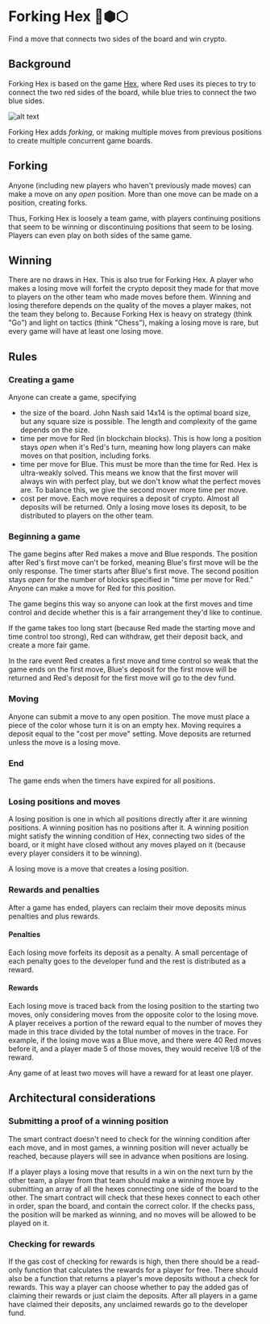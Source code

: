 # Forking Hex 🔱⬢⬡
Find a move that connects two sides of the board and win crypto.

## Background
Forking Hex is based on the game [Hex](https://en.wikipedia.org/wiki/Hex_(board_game)), where Red uses its pieces to try to connect the two red sides of the board, while blue tries to connect the two blue sides.

![alt text](https://upload.wikimedia.org/wikipedia/commons/e/e9/Hex_board_11x11.svg)

Forking Hex adds *forking*, or making multiple moves from previous positions to create multiple concurrent game boards.

## Forking
Anyone (including new players who haven't previously made moves) can make a move on any *open* position. More than one move can be made on a position, creating forks.

Thus, Forking Hex is loosely a team game, with players continuing positions that seem to be winning or discontinuing positions that seem to be losing. Players can even play on both sides of the same game.

## Winning
There are no draws in Hex. This is also true for Forking Hex. A player who makes a losing move will forfeit the crypto deposit they made for that move to players on the other team who made moves before them. Winning and losing therefore depends on the quality of the moves a player makes, not the team they belong to. Because Forking Hex is heavy on strategy (think "Go") and light on tactics (think "Chess"), making a losing move is rare, but every game will have at least one losing move.

## Rules
### Creating a game
Anyone can create a game, specifying

* the size of the board. John Nash said 14x14 is the optimal board size, but any square size is possible. The length and complexity of the game depends on the size.
* time per move for Red (in blockchain blocks). This is how long a position stays *open* when it's Red's turn, meaning how long players can make moves on that position, including forks.
* time per move for Blue. This must be more than the time for Red. Hex is ultra-weakly solved. This means we know that the first mover will always win with perfect play, but we don't know what the perfect moves are. To balance this, we give the second mover more time per move.
* cost per move. Each move requires a deposit of crypto. Almost all deposits will be returned. Only a losing move loses its deposit, to be distributed to players on the other team.

### Beginning a game
The game begins after Red makes a move and Blue responds. The position after Red's first move can't be forked, meaning Blue's first move will be the only response. The timer starts after Blue's first move. The second position stays *open* for the number of blocks specified in "time per move for Red." Anyone can make a move for Red for this position.

The game begins this way so anyone can look at the first moves and time control and decide whether this is a fair arrangement they'd like to continue.

If the game takes too long start (because Red made the starting move and time control too strong), Red can withdraw, get their deposit back, and create a more fair game.

In the rare event Red creates a first move and time control so weak that the game ends on the first move, Blue's deposit for the first move will be returned and Red's deposit for the first move will go to the dev fund.

### Moving
Anyone can submit a move to any open position. The move must place a piece of the color whose turn it is on an empty hex. Moving requires a deposit equal to the "cost per move" setting. Move deposits are returned unless the move is a losing move.

### End
The game ends when the timers have expired for all positions.

### Losing positions and moves
A losing position is one in which all positions directly after it are winning positions. A winning position has no positions after it. A winning position might satisfy the winning condition of Hex, connecting two sides of the board, or it might have closed without any moves played on it (because every player considers it to be winning).

A losing move is a move that creates a losing position.

### Rewards and penalties
After a game has ended, players can reclaim their move deposits minus penalties and plus rewards.
#### Penalties
Each losing move forfeits its deposit as a penalty. A small percentage of each penalty goes to the developer fund and the rest is distributed as a reward.
#### Rewards
Each losing move is traced back from the losing position to the starting two moves, only considering moves from the opposite color to the losing move. A player receives a portion of the reward equal to the number of moves they made in this trace divided by the total number of moves in the trace. For example, if the losing move was a Blue move, and there were 40 Red moves before it, and a player made 5 of those moves, they would receive 1/8 of the reward.

Any game of at least two moves will have a reward for at least one player.

## Architectural considerations
### Submitting a proof of a winning position
The smart contract doesn't need to check for the winning condition after each move, and in most games, a winning position will never actually be reached, because players will see in advance when positions are losing.

If a player plays a losing move that results in a win on the next turn by the other team, a player from that team should make a winning move by submitting an array of all the hexes connecting one side of the board to the other. The smart contract will check that these hexes connect to each other in order, span the board, and contain the correct color. If the checks pass, the position will be marked as winning, and no moves will be allowed to be played on it.
### Checking for rewards
If the gas cost of checking for rewards is high, then there should be a read-only function that calculates the rewards for a player for free. There should also be a function that returns a player's move deposits without a check for rewards. This way a player can choose whether to pay the added gas of claiming their rewards or just claim the deposits. After all players in a game have claimed their deposits, any unclaimed rewards go to the developer fund.
